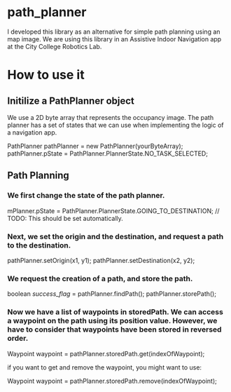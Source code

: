 # path_planner

I developed this library as an alternative for simple path planning using an map image. We are using this library in an Assistive Indoor Navigation app at the City College Robotics Lab. 

# How to use it 

## Initilize a PathPlanner object 

We use a 2D byte array that represents the occupancy image. The path planner has a set of states that we can use when implementing the logic of a navigation app.

PathPlanner pathPlanner = new PathPlanner(yourByteArray); 
pathPlanner.pState = PathPlanner.PlannerState.NO_TASK_SELECTED;

## Path Planning 

### We first change the state of the path planner. 

mPlanner.pState = PathPlanner.PlannerState.GOING_TO_DESTINATION; // TODO: This should be set automatically. 

### Next, we set the origin and the destination, and request a path to the destination. 
pathPlanner.setOrigin(x1, y1);
pathPlanner.setDestination(x2, y2); 

### We request the creation of a path, and store the path.  
boolean *success_flag* = pathPlanner.findPath(); 
pathPlanner.storePath(); 

### Now we have a list of waypoints in storedPath. We can access a waypoint on the path using its position value. However, we have to consider that waypoints have been stored in reversed order.

Waypoint waypoint = pathPlanner.storedPath.get(indexOfWaypoint);

if you want to get and remove the waypoint, you might want to use:

Waypoint waypoint = pathPlanner.storedPath.remove(indexOfWaypoint);




